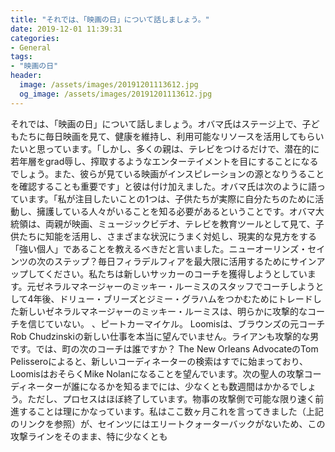 ```yaml
---
title: "それでは、「映画の日」について話しましょう。"
date: 2019-12-01 11:39:31
categories:
- General
tags:
- "映画の日"
header:
  image: /assets/images/20191201113612.jpg
  og_image: /assets/images/20191201113612.jpg
---
```


それでは、「映画の日」について話しましょう。オバマ氏はステージ上で、子どもたちに毎日映画を見て、健康を維持し、利用可能なリソースを活用してもらいたいと思っています。「しかし、多くの親は、テレビをつけるだけで、潜在的に若年層をgrad辱し、搾取するようなエンターテイメントを目にすることになるでしょう。また、彼らが見ている映画がインスピレーションの源となりうることを確認することも重要です」と彼は付け加えました。オバマ氏は次のように語っています。「私が注目したいことの1つは、子供たちが実際に自分たちのために活動し、擁護している人々がいることを知る必要があるということです。オバマ大統領は、両親が映画、ミュージックビデオ、テレビを教育ツールとして見て、子供たちに知能を活用し、さまざまな状況にうまく対処し、現実的な見方をする「強い個人」であることを教えるべきだと言いました。ニューオーリンズ・セインツの次のステップ？毎日フィラデルフィアを最大限に活用するためにサインアップしてください。私たちは新しいサッカーのコーチを獲得しようとしています。元ゼネラルマネージャーのミッキー・ルーミスのスタッフでコーチしようとして4年後、ドリュー・ブリーズとジミー・グラハムをつかむためにトレードした新しいゼネラルマネージャーのミッキー・ルーミスは、明らかに攻撃的なコーチを信じていない。 、ピートカーマイケル。 Loomisは、ブラウンズの元コーチRob Chudzinskiの新しい仕事を本当に望んでいません。ライアンも攻撃的な男です。では、町の次のコーチは誰ですか？ The New Orleans AdvocateのTom Pelisseroによると、新しいコーディネーターの検索はすでに始まっており、LoomisはおそらくMike Nolanになることを望んでいます。次の聖人の攻撃コーディネーターが誰になるかを知るまでには、少なくとも数週間はかかるでしょう。ただし、プロセスはほぼ終了しています。物事の攻撃側で可能な限り速く前進することは理にかなっています。私はここ数ヶ月これを言ってきました（上記のリンクを参照）が、セインツにはエリートクォーターバックがないため、この攻撃ラインをそのまま、特に少なくとも
